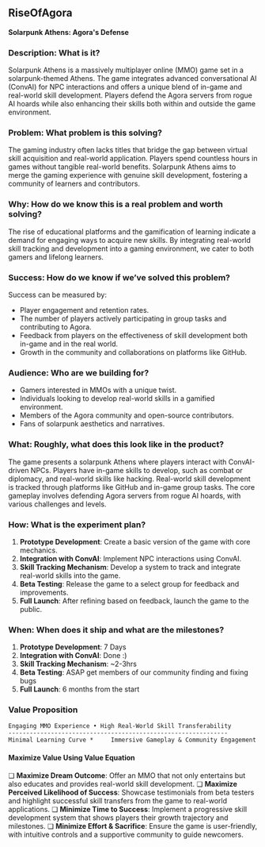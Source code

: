 ## RiseOfAgora
**Solarpunk Athens: Agora's Defense**

### Description: What is it?
Solarpunk Athens is a massively multiplayer online (MMO) game set in a solarpunk-themed Athens. The game integrates advanced conversational AI (ConvAI) for NPC interactions and offers a unique blend of in-game and real-world skill development. Players defend the Agora servers from rogue AI hoards while also enhancing their skills both within and outside the game environment.

### Problem: What problem is this solving?
The gaming industry often lacks titles that bridge the gap between virtual skill acquisition and real-world application. Players spend countless hours in games without tangible real-world benefits. Solarpunk Athens aims to merge the gaming experience with genuine skill development, fostering a community of learners and contributors.

### Why: How do we know this is a real problem and worth solving?
The rise of educational platforms and the gamification of learning indicate a demand for engaging ways to acquire new skills. By integrating real-world skill tracking and development into a gaming environment, we cater to both gamers and lifelong learners.

### Success: How do we know if we’ve solved this problem?
Success can be measured by:
- Player engagement and retention rates.
- The number of players actively participating in group tasks and contributing to Agora.
- Feedback from players on the effectiveness of skill development both in-game and in the real world.
- Growth in the community and collaborations on platforms like GitHub.

### Audience: Who are we building for?
- Gamers interested in MMOs with a unique twist.
- Individuals looking to develop real-world skills in a gamified environment.
- Members of the Agora community and open-source contributors.
- Fans of solarpunk aesthetics and narratives.

### What: Roughly, what does this look like in the product?
The game presents a solarpunk Athens where players interact with ConvAI-driven NPCs. Players have in-game skills to develop, such as combat or diplomacy, and real-world skills like hacking. Real-world skill development is tracked through platforms like GitHub and in-game group tasks. The core gameplay involves defending Agora servers from rogue AI hoards, with various challenges and levels.

### How: What is the experiment plan?
1. **Prototype Development**: Create a basic version of the game with core mechanics.
2. **Integration with ConvAI**: Implement NPC interactions using ConvAI.
3. **Skill Tracking Mechanism**: Develop a system to track and integrate real-world skills into the game.
4. **Beta Testing**: Release the game to a select group for feedback and improvements.
5. **Full Launch**: After refining based on feedback, launch the game to the public.

### When: When does it ship and what are the milestones?
1. **Prototype Development**: 7 Days
2. **Integration with ConvAI**: Done :)
3. **Skill Tracking Mechanism**: ~2-3hrs
4. **Beta Testing**: ASAP get members of our community finding and fixing bugs
5. **Full Launch**: 6 months from the start

### Value Proposition
```
Engaging MMO Experience • High Real-World Skill Transferability
--------------------------------------------------------------
Minimal Learning Curve *     Immersive Gameplay & Community Engagement
```

#### Maximize Value Using Value Equation
❏ **Maximize Dream Outcome**: Offer an MMO that not only entertains but also educates and provides real-world skill development.
❏ **Maximize Perceived Likelihood of Success**: Showcase testimonials from beta testers and highlight successful skill transfers from the game to real-world applications.
❏ **Minimize Time to Success**: Implement a progressive skill development system that shows players their growth trajectory and milestones.
❏ **Minimize Effort & Sacrifice**: Ensure the game is user-friendly, with intuitive controls and a supportive community to guide newcomers.
